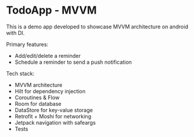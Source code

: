# TodoApp - MVVM

This is a demo app developed to showcase MVVM architecture on android with DI.

Primary features:

- Add/edit/delete a reminder
- Schedule a reminder to send a push notification

Tech stack:

- MVVM architecture
- Hilt for dependency injection
- Coroutines & Flow
- Room for database
- DataStore for key-value storage
- Retrofit + Moshi for networking
- Jetpack navigation with safeargs
- Tests
